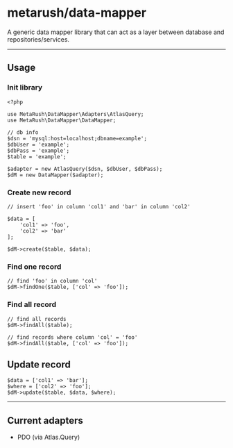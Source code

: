 # metarush/data-mapper

A generic data mapper library that can act as a layer between database and repositories/services.

---

## Usage

### Init library

    <?php

    use MetaRush\DataMapper\Adapters\AtlasQuery;
    use MetaRush\DataMapper\DataMapper;

    // db info
    $dsn = 'mysql:host=localhost;dbname=example';
	$dbUser = 'example';
	$dbPass = 'example';
    $table = 'example';

    $adapter = new AtlasQuery($dsn, $dbUser, $dbPass);
    $dM = new DataMapper($adapter);

### Create new record

    // insert 'foo' in column 'col1' and 'bar' in column 'col2'

    $data = [
        'col1' => 'foo',
        'col2' => 'bar'
    ];

    $dM->create($table, $data);

### Find one record

    // find 'foo' in column 'col'
    $dM->findOne($table, ['col' => 'foo']);

### Find all record

    // find all records
    $dM->findAll($table);

    // find records where column 'col' = 'foo'
    $dM->findAll($table, ['col' => 'foo']);

## Update record

    $data = ['col1' => 'bar'];
    $where = ['col2' => 'foo'];
    $dM->update($table, $data, $where);

---

## Current adapters

- PDO (via Atlas.Query)

